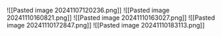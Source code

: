 ![[Pasted image 20241107120236.png]]
![[Pasted image 20241110160821.png]]
![[Pasted image 20241110163027.png]]
![[Pasted image 20241110172847.png]]
![[Pasted image 20241110183113.png]]